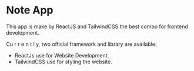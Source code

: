# Note App

This app is make by ReactJS and TailwindCSS the best combo for frontend development.

Cu r r e n t l y, two official framework and library are available:

- ReactJs use for Website Development.
- TailwindCSS use for styling the website.

